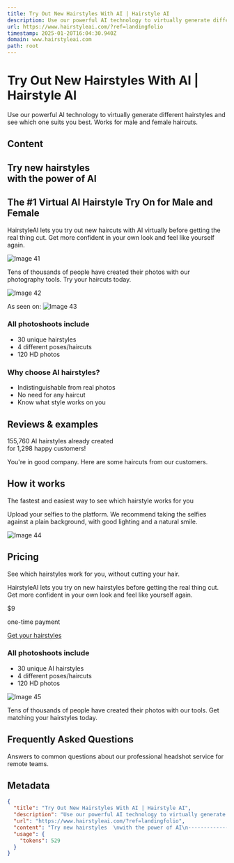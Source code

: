 ```yaml
---
title: Try Out New Hairstyles With AI | Hairstyle AI
description: Use our powerful AI technology to virtually generate different hairstyles and see which one suits you best. Works for male and female haircuts.
url: https://www.hairstyleai.com/?ref=landingfolio
timestamp: 2025-01-20T16:04:30.940Z
domain: www.hairstyleai.com
path: root
---
```


# Try Out New Hairstyles With AI | Hairstyle AI


Use our powerful AI technology to virtually generate different hairstyles and see which one suits you best. Works for male and female haircuts.


## Content

Try new hairstyles  
with the power of AI
-----------------------------------------

The #1 Virtual AI Hairstyle Try On for Male and Female
------------------------------------------------------

HairstyleAI lets you try out new haircuts with AI virtually before getting the real thing cut. Get more confident in your own look and feel like yourself again.

![Image 41](blob:https://www.hairstyleai.com/c399a67406306d37fa1f30075b998112)

Tens of thousands of people have created their photos with our photography tools. Try your haircuts today.

![Image 42](https://www.hairstyleai.com/_nuxt/img/hero-img.36c33ce.jpg)

As seen on: ![Image 43](https://www.hairstyleai.com/_nuxt/img/seen-on.fd8d888.png)

### All photoshoots include

*   30 unique hairstyles
*   4 different poses/haircuts
*   120 HD photos

### Why choose AI hairstyles?

*   Indistinguishable from real photos
*   No need for any haircut
*   Know what style works on you

Reviews & examples
------------------

155,760 AI hairstyles already created  
for 1,298 happy customers!

You're in good company. Here are some haircuts from our customers.

How it works
------------

The fastest and easiest way to see which hairstyle works for you

Upload your selfies to the platform. We recommend taking the selfies against a plain background, with good lighting and a natural smile.

![Image 44](https://www.hairstyleai.com/_nuxt/img/how-it-works-1.f500606.png)

Pricing
-------

See which hairstyles work for you, without cutting your hair.

HairstyleAI lets you try on new hairstyles before getting the real thing cut. Get more confident in your own look and feel like yourself again.

$9

one-time payment

[Get your hairstyles](https://www.hairstyleai.com/app/add)

### All photoshoots include

*   30 unique AI hairstyles
*   4 different poses/haircuts
*   120 HD photos

![Image 45](blob:https://www.hairstyleai.com/5e26899294ea4f37956c981d9d9c8ea1)

Tens of thousands of people have created their photos with our tools. Get matching your hairstyles today.

Frequently Asked Questions
--------------------------

Answers to common questions about our professional headshot service for remote teams.

## Metadata

```json
{
  "title": "Try Out New Hairstyles With AI | Hairstyle AI",
  "description": "Use our powerful AI technology to virtually generate different hairstyles and see which one suits you best. Works for male and female haircuts.",
  "url": "https://www.hairstyleai.com/?ref=landingfolio",
  "content": "Try new hairstyles  \nwith the power of AI\n-----------------------------------------\n\nThe #1 Virtual AI Hairstyle Try On for Male and Female\n------------------------------------------------------\n\nHairstyleAI lets you try out new haircuts with AI virtually before getting the real thing cut. Get more confident in your own look and feel like yourself again.\n\n![Image 41](blob:https://www.hairstyleai.com/c399a67406306d37fa1f30075b998112)\n\nTens of thousands of people have created their photos with our photography tools. Try your haircuts today.\n\n![Image 42](https://www.hairstyleai.com/_nuxt/img/hero-img.36c33ce.jpg)\n\nAs seen on: ![Image 43](https://www.hairstyleai.com/_nuxt/img/seen-on.fd8d888.png)\n\n### All photoshoots include\n\n*   30 unique hairstyles\n*   4 different poses/haircuts\n*   120 HD photos\n\n### Why choose AI hairstyles?\n\n*   Indistinguishable from real photos\n*   No need for any haircut\n*   Know what style works on you\n\nReviews & examples\n------------------\n\n155,760 AI hairstyles already created  \nfor 1,298 happy customers!\n\nYou're in good company. Here are some haircuts from our customers.\n\nHow it works\n------------\n\nThe fastest and easiest way to see which hairstyle works for you\n\nUpload your selfies to the platform. We recommend taking the selfies against a plain background, with good lighting and a natural smile.\n\n![Image 44](https://www.hairstyleai.com/_nuxt/img/how-it-works-1.f500606.png)\n\nPricing\n-------\n\nSee which hairstyles work for you, without cutting your hair.\n\nHairstyleAI lets you try on new hairstyles before getting the real thing cut. Get more confident in your own look and feel like yourself again.\n\n$9\n\none-time payment\n\n[Get your hairstyles](https://www.hairstyleai.com/app/add)\n\n### All photoshoots include\n\n*   30 unique AI hairstyles\n*   4 different poses/haircuts\n*   120 HD photos\n\n![Image 45](blob:https://www.hairstyleai.com/5e26899294ea4f37956c981d9d9c8ea1)\n\nTens of thousands of people have created their photos with our tools. Get matching your hairstyles today.\n\nFrequently Asked Questions\n--------------------------\n\nAnswers to common questions about our professional headshot service for remote teams.",
  "usage": {
    "tokens": 529
  }
}
```
